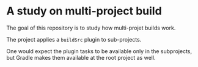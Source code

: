 # A study on multi-project build

The goal of this repository is to study how multi-projet builds work.

The project applies a `buildSrc` plugin to sub-projects.

One would expect the plugin tasks to be available only in the subprojects,
but Gradle makes them available at the root project as well.
